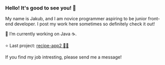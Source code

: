 ### Hello! It's good to see you! 👋

My name is Jakub, and I am novice programmer aspiring to be junior front-end developer. I post my work here sometimes so definitely check it out!

🔭 I’m currently working on Java ☕.

⭐ Last project: [recipe-app2 🍕🍟](https://github.com/MemeeMaster/recipe-app2)

If you find my job intresting, please send me a message!
